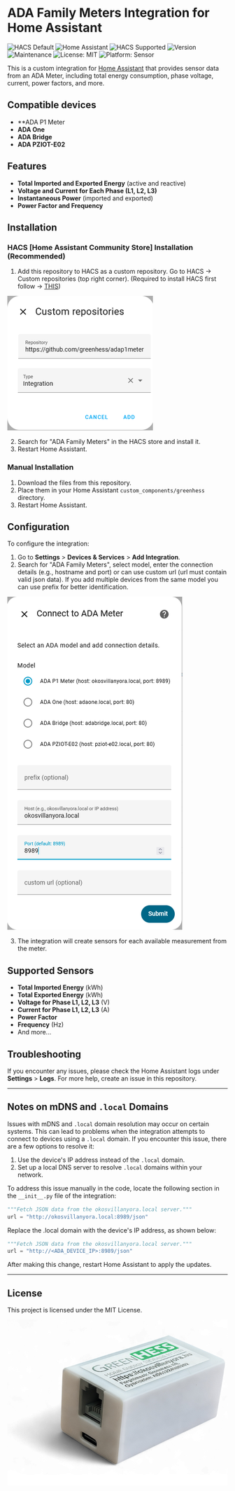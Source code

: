 # ADA Family Meters Integration for Home Assistant

![HACS Default](https://img.shields.io/badge/HACS-Default-orange.svg?style=flat-square)
![Home Assistant](https://img.shields.io/badge/Supports-Home%20Assistant-blue?style=flat-square)
![HACS Supported](https://img.shields.io/badge/HACS-Supported-41BDF5?style=flat-square)
![Version](https://img.shields.io/badge/dynamic/json?url=https://raw.githubusercontent.com/lewfpv/adap1meter/main/custom_components/greenhess/manifest.json&query=$.version&label=version&color=blue)
![Maintenance](https://img.shields.io/badge/Maintained%3F-yes-green?style=flat-square)
![License: MIT](https://img.shields.io/badge/License-MIT-yellow.svg?style=flat-square)
![Platform: Sensor](https://img.shields.io/badge/Platform-Sensor-lightgrey?style=flat-square)

This is a custom integration for [Home Assistant](https://www.home-assistant.io/) that provides sensor data from an ADA Meter, including total energy consumption, phase voltage, current, power factors, and more.

## Compatible devices

- **ADA P1 Meter
- **ADA One**
- **ADA Bridge**
- **ADA PZIOT-E02**

## Features

- **Total Imported and Exported Energy** (active and reactive)
- **Voltage and Current for Each Phase (L1, L2, L3)**
- **Instantaneous Power** (imported and exported)
- **Power Factor and Frequency**

## Installation

### HACS [Home Assistant Community Store] Installation (Recommended)
1. Add this repository to HACS as a custom repository. Go to HACS -> Custom repositories (top right corner).
(Required to install HACS first follow -> [THIS](https://www.hacs.xyz/docs/use/download/download/#to-download-hacs "HACS install tutorial"))

![add custom repo png](images/addcustomrepo.png)

2. Search for "ADA Family Meters" in the HACS store and install it.
3. Restart Home Assistant.

### Manual Installation
1. Download the files from this repository.
2. Place them in your Home Assistant `custom_components/greenhess` directory.
3. Restart Home Assistant.

## Configuration

To configure the integration:
1. Go to **Settings** > **Devices & Services** > **Add Integration**.
2. Search for "ADA Family Meters", select model, enter the connection details (e.g., hostname and port) or can use custom url (url must contain valid json data). If you add multiple devices from the same model you can use prefix for better identification.

![connect to png](images/connecttoada.png)

3. The integration will create sensors for each available measurement from the meter.

## Supported Sensors

- **Total Imported Energy** (kWh)
- **Total Exported Energy** (kWh)
- **Voltage for Phase L1, L2, L3** (V)
- **Current for Phase L1, L2, L3** (A)
- **Power Factor**
- **Frequency** (Hz)
- And more...

## Troubleshooting

If you encounter any issues, please check the Home Assistant logs under **Settings** > **Logs**. For more help, create an issue in this repository.

---

## Notes on mDNS and `.local` Domains

Issues with mDNS and `.local` domain resolution may occur on certain systems. This can lead to problems when the integration attempts to connect to devices using a `.local` domain. If you encounter this issue, there are a few options to resolve it:

1. Use the device's IP address instead of the `.local` domain.
2. Set up a local DNS server to resolve `.local` domains within your network.

To address this issue manually in the code, locate the following section in the `__init__.py` file of the integration:

```python
"""Fetch JSON data from the okosvillanyora.local server."""
url = "http://okosvillanyora.local:8989/json"
```

Replace the .local domain with the device's IP address, as shown below:

```python
"""Fetch JSON data from the okosvillanyora.local server."""
url = "http://<ADA_DEVICE_IP>:8989/json"
```

After making this change, restart Home Assistant to apply the updates.

---

## License

This project is licensed under the MIT License.

![ADA P1 Meter Icon](images/icon.png)
